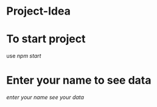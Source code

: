 # Project-Idea

# To start project
use *npm start*

# Enter your name to see data
*enter your name see your data*


